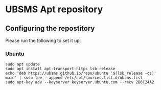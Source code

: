 # UBSMS Apt repository

## Configuring the repostitory

Please run the following to set it up:

### Ubuntu

```
sudo apt update
sudo apt install apt-transport-https lsb-release
echo 'deb https://ubsms.github.io/repo/ubuntu '$(lsb_release -cs)' main' | sudo tee --append /etc/apt/sources.list.d/ubsms.list
sudo apt-key adv --keyserver keyserver.ubuntu.com --recv 2B6C24A2
```
